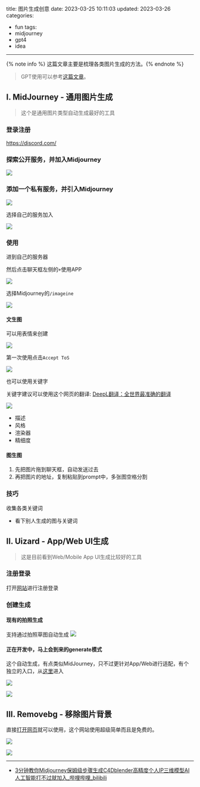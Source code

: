 title: 图片生成创意
date: 2023-03-25 10:11:03
updated: 2023-03-26
categories:
- fun
tags:
- midjourney
- gpt4
- idea

---

{% note info %} 这篇文章主要是梳理各类图片生成的方法。{% endnote %}

<!-- more -->

> GPT使用可以参考[这篇文章](https://blog.dreamtobe.cn/gpt_using/)。

## I. MidJourney - 通用图片生成

> 这个是通用图片类型自动生成最好的工具

### 登录注册

https://discord.com/

### 探索公开服务，并加入Midjourney

![](/img/image_generate-c02c8973.png)

### 添加一个私有服务，并引入Midjourney

![](/img/image_generate-a8b5256e.png)

选择自己的服务加入

![](/img/image_generate-78b10a92.png)

### 使用

进到自己的服务器

然后点击聊天框左侧的`+`使用APP

![](/img/image_generate-2c4fc84d.png)

选择Midjourney的`/imageine`

![](/img/image_generate-8f4be4a4.png)

#### 文生图

可以用表情来创建

![](/img/image_generate-27b52f25.png)

第一次使用点击`Accept ToS`

![](/img/image_generate-bdcac410.png)

也可以使用关键字

关键字建议可以使用这个网页的翻译: [DeepL翻译：全世界最准确的翻译](https://www.deepl.com/translator)

![](/img/image_generate-26035407.png)

- 描述
- 风格
- 渲染器
- 精细度

#### 图生图

1. 先把图片拖到聊天框，自动发送过去
2. 再把图片的地址，复制粘贴到prompt中，多张图空格分割

### 技巧

收集各类关键词
- 看下别人生成的图与关键词

## II. Uizard - App/Web UI生成

> 这是目前看到Web/Mobile App UI生成比较好的工具

### 注册登录

打开[网站](https://uizard.io/i/87c008b274)进行注册登录

### 创建生成

#### 现有的拍照生成

支持通过拍照草图自动生成
![](/img/image_generate-2ab6c153.png)

#### 正在开发中，马上会到来的generate模式

这个自动生成，有点类似MidJourney，只不过更针对App/Web进行适配，有个独立的入口，从[这里](https://uizard.io/autodesigner/df98d9b7)进入

![](/img/image_generate-01bf4a2a.png)

![](/img/image_generate-e2dc1777.png)

## III. Removebg - 移除图片背景

直接[打开网页](https://www.remove.bg/r/9rpoFMPurm4zvmoBRkuDrzEW)就可以使用，这个网站使用超级简单而且是免费的。

![](assets/image_generate-127d1b80.png)

![](assets/image_generate-c01ea861.png)

---

- [3分钟教你Midjourney保姆级步骤生成C4Dblender高精度个人IP三维模型AI人工智能打不过就加入_哔哩哔哩_bilibili](https://www.bilibili.com/video/BV1qb411Z7jJ/?spm_id_from=333.880.my_history.page.click&vd_source=9b2b907312f8df06da2c26860c44e6a9)
